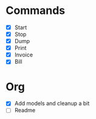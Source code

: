 # Commands

- [x] Start
- [x] Stop
- [x] Dump
- [x] Print
- [x] Invoice
- [x] Bill

# Org

- [x] Add models and cleanup a bit
- [ ] Readme
